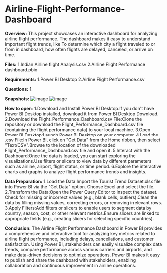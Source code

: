 # Airline-Flight-Performance-Dashboard
**Overview:** This project showcases an interactive dashboard for analyzing airline flight performance. The dashboard makes it easy to understand important flight trends, like To determine which city a flight traveled to or from in dashboard, how often flights are delayed, canceled, or arrive on time. 

**Files:**
1.Indian Airline flight Analysis.csv
2.Airline Flight Performance dashboard.pbix

**Requirements:**
1.Power BI Desktop
2.Airline Flight Performance.csv

**Questions:**
1.

**Snapshots:**
![image](https://github.com/user-attachments/assets/1a4dacea-97ec-4bdb-bafa-076508f0c402)
![image](https://github.com/user-attachments/assets/248a2d8f-0895-4c63-af7a-5f38ef734cdf)

**How to open**:
1.Download and Install Power BI Desktop.If you don't have Power BI Desktop installed, download it from Power BI Desktop Download.
2.Download the Flight_Performance_Dashboard.csv File:Clone the repository or download the Flight_Performance_Dashboard.csv file (containing the flight performance data) to your local machine.
3.Open Power BI Desktop:Launch Power BI Desktop on your computer.
4.Load the .csv File:In Power BI, click on "Get Data" from the Home ribbon, then select "Text/CSV".Browse to the location of the downloaded Flight_Performance_Dashboard.csv file and open it.
5.Interact with the Dashboard:Once the data is loaded, you can start exploring the visualizations.Use filters or slicers to view data by different parameters such as airline, airport, flight status, or time period.
6.Explore the interactive charts and graphs to analyze flight performance trends and insights.

**Data Preparation:**
1.Load the Data:Import the Tourist Trend Dataset.xlsx file into Power BI via the "Get Data" option. Choose Excel and select the file.
2.Transform the Data:Open the Power Query Editor to inspect the dataset. Check for missing or incorrect values (e.g., blank cells, outliers).Clean the data by filling missing values, correcting errors, or removing irrelevant rows.
3.Apply Filters:Add filters or slicers to enable users to segment data by country, season, cost, or other relevant metrics.Ensure slicers are linked to appropriate fields (e.g., creating slicers for selecting specific countries).

**Conclusion:**
The Airline Flight Performance Dashboard in Power BI provides a comprehensive and interactive tool for analyzing key metrics related to airline flight performance, including delays, cancellations, and customer satisfaction. Using Power BI, stakeholders can easily visualize complex data trends, compare performance across various carriers and airports, and make data-driven decisions to optimize operations.
Power BI makes it easy to publish and share the dashboard with stakeholders, enabling collaboration and continuous improvement in airline operations.
